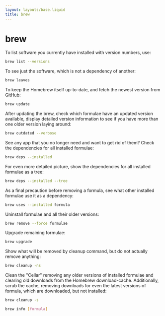 ```yaml
---
layout: layouts/base.liquid
title: brew
---
```


# brew

To list software you currently have installed with version numbers, use:
```bash
brew list --versions
```

To see just the software, which is not a dependency of another:
```bash
brew leaves
```

To keep the Homebrew itself up-to-date, and fetch the newest version from GitHub:
```bash
brew update
```

After updating the brew, check which formulae have an updated version available, display detailed version information to
see if you have more than one older version laying around:
```bash
brew outdated --verbose
```

See any app that you no longer need and want to get rid of them? Check the dependencies for all installed formulae:
```bash
brew deps --installed
```

For even more detailed picture, show the dependencies for all installed formulae as a tree:
```bash
brew deps --installed --tree
```

As a final precaution before removing a formula, see what other installed formulae use it as a dependency:
```bash
brew uses --installed formula
```

Uninstall formulae and all their older versions:
```bash
brew remove --force formulae
```

Upgrade remaining formulae:
```bash
brew upgrade
```

Show what will be removed by cleanup command, but do not actually remove anything:
```bash
brew cleanup -ns
```

Clean the "Cellar" removing any older versions of installed formulae and clearing old downloads from the Homebrew
download-cache. Additionally, scrub the cache, removing downloads for even the latest versions of formula, which are downloaded, but not installed:

```bash
brew cleanup -s
```

```bash
brew info [formula]
```
